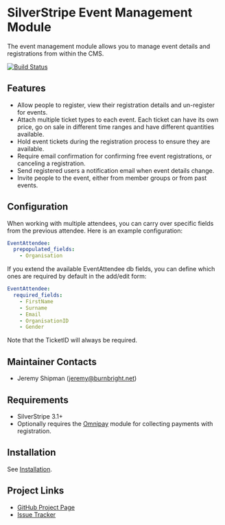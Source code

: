 # SilverStripe Event Management Module
The event management module allows you to manage event details and registrations from within the CMS.

[![Build Status](https://travis-ci.org/jedateach/silverstripe-eventmanagement.svg?branch=1.2)](https://travis-ci.org/jedateach/silverstripe-eventmanagement)

## Features

*   Allow people to register, view their registration details and un-register
    for events.
*   Attach multiple ticket types to each event. Each ticket can have its own
    price, go on sale in different time ranges and have different quantities
    available.
*   Hold event tickets during the registration process to ensure they are
    available.
*   Require email confirmation for confirming free event registrations, or
    canceling a registration.
*   Send registered users a notification email when event details change.
*   Invite people to the event, either from member groups or from past events.

## Configuration

When working with multiple attendees, you can carry over specific fields from the previous attendee. Here is an example configuration:
```yaml
EventAttendee:
  prepopulated_fields:
    - Organisation
```

If you extend the available EventAttendee db fields, you can define which ones are required by default in the add/edit form:
```yaml
EventAttendee:
  required_fields:
    - FirstName
    - Surname
    - Email
    - OrganisationID
    - Gender
```
Note that the TicketID will always be required.

## Maintainer Contacts

*   Jeremy Shipman (<jeremy@burnbright.net>)

## Requirements
*   SilverStripe 3.1+
*   Optionally requires the [Omnipay](https://github.com/burnbright/silverstripe-omnipay) module for collecting payments with registration.

## Installation

See [Installation](https://github.com/ajshort/silverstripe-eventmanagement/wiki/Installation).

## Project Links
*   [GitHub Project Page](https://github.com/ajshort/silverstripe-eventmanagement)
*   [Issue Tracker](https://github.com/ajshort/silverstripe-eventmanagement/issues)
